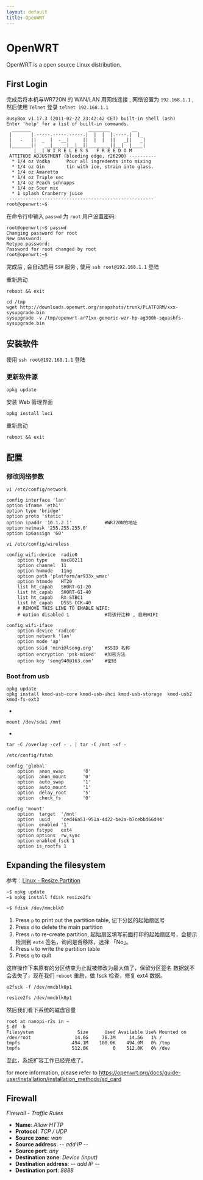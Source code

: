 ```yaml
---
layout: default
title: OpenWRT
---
```


# OpenWRT

OpenWRT is a open source Linux distribution.

## First Login

完成后将本机与WR720N 的 WAN/LAN 用网线连接 , 网络设置为 `192.168.1.1` ,然后使用 `Telnet` 登录 `telnet 192.168.1.1`

```shell
BusyBox v1.17.3 (2011-02-22 23:42:42 CET) built-in shell (ash)
Enter 'help' for a list of built-in commands.
  _______                     ________        __
 |       |.-----.-----.-----.|  |  |  |.----.|  |_
 |   -   ||  _  |  -__|     ||  |  |  ||   _||   _|
 |_______||   __|_____|__|__||________||__|  |____|
          |__| W I R E L E S S   F R E E D O M
 ATTITUDE ADJUSTMENT (bleeding edge, r26290) ----------
  * 1/4 oz Vodka      Pour all ingredents into mixing
  * 1/4 oz Gin        tin with ice, strain into glass.
  * 1/4 oz Amaretto
  * 1/4 oz Triple sec
  * 1/4 oz Peach schnapps
  * 1/4 oz Sour mix
  * 1 splash Cranberry juice
 -----------------------------------------------------
root@openwrt:~$
```

在命令行中输入 `passwd` 为 `root` 用户设置密码:

```shell
root@openwrt:~$ passwd
Changing password for root
New password:
Retype password:
Password for root changed by root
root@openwrt:~$
```

完成后 , 会自动启用 `SSH` 服务 , 使用 `ssh root@192.168.1.1` 登陆

重新启动

`reboot && exit`

```shell
cd /tmp
wget http://downloads.openwrt.org/snapshots/trunk/PLATFORM/xxx-sysupgrade.bin
sysupgrade -v /tmp/openwrt-ar71xx-generic-wzr-hp-ag300h-squashfs-sysupgrade.bin
```

## 安装软件

使用 `ssh root@192.168.1.1` 登陆

### 更新软件源

`opkg update`

安装 Web 管理界面

`opkg install luci`

重新启动

`reboot && exit`

## 配置

### 修改网络参数

`vi /etc/config/network`

```text
config interface 'lan'
option ifname 'eth1'
option type 'bridge'
option proto 'static'
option ipaddr '10.1.2.1'            #WR720N的地址
option netmask '255.255.255.0'
option ip6assign '60'
```

`vi /etc/config/wireless`

```
config wifi-device  radio0
    option type     mac80211
    option channel  11
    option hwmode   11ng
    option path 'platform/ar933x_wmac'
    option htmode   HT20
    list ht_capab   SHORT-GI-20
    list ht_capab   SHORT-GI-40
    list ht_capab   RX-STBC1
    list ht_capab   DSSS_CCK-40
    # REMOVE THIS LINE TO ENABLE WIFI:
    # option disabled 1             #将该行注释 , 启用WIFI

config wifi-iface
    option device 'radio0'
    option network 'lan'
    option mode 'ap'
    option ssid 'mini@lsong.org'    #SSID 名称
    option encryption 'psk-mixed'   #加密方法
    option key 'song940@163.com'    #密码
```

### Boot from usb

```shell
opkg update
opkg install kmod-usb-core kmod-usb-uhci kmod-usb-storage  kmod-usb2  kmod-fs-ext3
```

*

```shell
mount /dev/sda1 /mnt
```

*

```shell
tar -C /overlay -cvf - . | tar -C /mnt -xf -
```

`/etc/config/fstab`

```
config 'global'
    option  anon_swap       '0'
    option  anon_mount      '0'
    option  auto_swap       '1'
    option  auto_mount      '1'
    option  delay_root      '5'
    option  check_fs        '0'

config 'mount'
    option  target  '/mnt'
    option  uuid    'ced46a51-951a-4d22-be2a-b7cebbd66d44'
    option  enabled '1'
    option fstype   ext4
    option options  rw,sync
    option enabled_fsck 1
    option is_rootfs 1
```

## Expanding the filesystem

参考：[Linux - Resize Partition](linux/fdisk#resize-partition)

```shell
~$ opkg update
~$ opkg install fdisk resize2fs
```

```shell
~$ fdisk /dev/mmcblk0
```

1. Press `p` to print out the partition table, 记下分区的起始扇区号
2. Press `d` to delete the main partition
3. Press `n` to re-create partition, 起始扇区填写前面打印的起始扇区号，会提示检测到 `ext4` 签名，询问是否移除，选择 「No」。
4. Press `w` to write the partition table
5. Press `q` to quit

这样操作下来原有的分区结束为止就被修改为最大值了，保留分区签名 数据就不会丢失了，现在我们 `reboot` 重启，做 fsck 检查，修复 ext4 数据。

```shell
e2fsck -f /dev/mmcblk0p1
```

```shell
resize2fs /dev/mmcblk0p1
```

然后我们看下系统的磁盘容量

```shell
root at nanopi-r2s in ~
$ df -h
Filesystem                Size      Used Available Use% Mounted on
/dev/root                14.6G     76.3M     14.5G   1% /
tmpfs                   494.1M    100.0K    494.0M   0% /tmp
tmpfs                   512.0K         0    512.0K   0% /dev
```

至此，系统扩容工作已经完成了。

for more information, please refer to <https://openwrt.org/docs/guide-user/installation/installation_methods/sd_card>

## Firewall

*Firewall - Traffic Rules*

+ **Name**: *Allow HTTP*
+ **Protocol**: *TCP / UDP*
+ **Source zone**: *wan*
+ **Source address**: *-- add IP --*
+ **Source port**: *any*
+ **Destination zone**: *Device (input)*
+ **Destination address**: *-- add IP --*
+ **Destination port**: *8888*